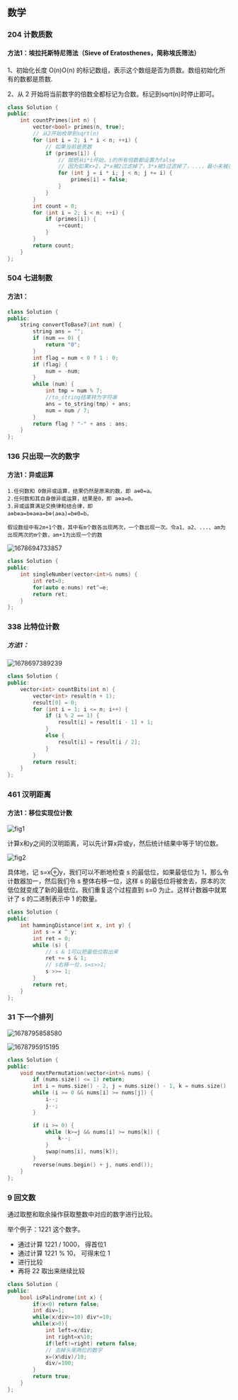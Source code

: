 ## 数学

### 204 计数质数

#### 方法1：埃拉托斯特尼筛法（Sieve of Eratosthenes，简称埃氏筛法）

1、初始化长度 O(n)O(n) 的标记数组，表示这个数组是否为质数。数组初始化所有的数都是质数.

2、从 2 开始将当前数字的倍数全都标记为合数。标记到sqrt(n)时停止即可。

```cpp
class Solution {
public:
	int countPrimes(int n) {
		vector<bool> primes(n, true);
		// 从2开始枚举到sqrt(n)
		for (int i = 2; i * i < n; ++i) {
			// 如果当前是质数
			if (primes[i]) {
				// 就把从i*i开始，i的所有倍数都设置为false
				// 因为如果x>2，2*x被2过滤掉了，3*x被3过滤掉了，...，最小未被过滤的是x^2
				for (int j = i * i; j < n; j += i) {
					primes[i] = false;
				}
			}
		}
		int count = 0;
		for (int i = 2; i < n; ++i) {
			if (primes[i]) {
				++count;
			}
		}
		return count;
	}
};
```

### 504 七进制数

#### 方法1：

```cpp
class Solution {
public:
	string convertToBase7(int num) {
		string ans = "";
		if (num == 0) {
			return "0";
		}
		int flag = num < 0 ? 1 : 0;
		if (flag) {
			num = -num;
		}
		while (num) {
			int tmp = num % 7;
            //to_string结果转为字符串
			ans = to_string(tmp) + ans;
			num = num / 7;
		}
		return flag ? "-" + ans : ans;
	}
};
```



### 136 只出现一次的数字

#### 方法1：异或运算

```
1.任何数和 0做异或运算，结果仍然是原来的数，即 a⊕0=a。
2.任何数和其自身做异或运算，结果是0，即 a⊕a=0。
3.异或运算满足交换律和结合律，即 
a⊕b⊕a=b⊕a⊕a=b⊕(a⊕a)=b⊕0=b。

假设数组中有2m+1个数，其中有m个数各出现两次，一个数出现一次。令a1、a2、...、am为出现两次的m个数，am+1为出现一个的数
```

![1678694733857](assets/1678694733857.png)

```cpp
class Solution {
public:
    int singleNumber(vector<int>& nums) {
        int ret=0;
        for(auto e:nums) ret^=e;
        return ret;
    }
};
```



### 338 比特位计数

##### 方法1：

![1678697389239](assets/1678697389239.png)

```cpp
class Solution {
public:
    vector<int> countBits(int n) {
        vector<int> result(n + 1);
        result[0] = 0;
        for (int i = 1; i <= n; i++) {
            if (i % 2 == 1) {
                result[i] = result[i - 1] + 1;
            }
            else {
                result[i] = result[i / 2];
            }
        }
        return result;
    }
};
```



### 461 汉明距离

#### 方法1：移位实现位计数

![fig1](assets/1.png)

计算x和y之间的汉明距离，可以先计算x异或y，然后统计结果中等于1的位数。

![fig2](assets/2-1678697823872.png)

具体地，记 s=x⊕y，我们可以不断地检查 s 的最低位，如果最低位为 1，那么令计数器加一，然后我们令 s 整体右移一位，这样 s 的最低位将被舍去，原本的次低位就变成了新的最低位。我们重复这个过程直到 s=0 为止。这样计数器中就累计了 s 的二进制表示中 1 的数量。

```cpp
class Solution {
public:
    int hammingDistance(int x, int y) {
        int s = x ^ y;
        int ret = 0;
        while (s) {
            // s & 1可以把最低位取出来
            ret += s & 1;
            // s右移一位，s=s>>1;
            s >>= 1;
        }
        return ret;
    }
};
```



### 31 下一个排列

![1678795858580](assets/1678795858580.png)

![1678795915195](assets/1678795915195.png)

```cpp
class Solution {
public:
    void nextPermutation(vector<int>& nums) {
        if (nums.size() <= 1) return;
        int i = nums.size() - 2, j = nums.size() - 1, k = nums.size() - 1;
        while (i >= 0 && nums[i] >= nums[j]) {
            i--;
            j--;
        }

        if (i >= 0) {
            while (k>=j && nums[i] >= nums[k]) {
                k--;
            }
            swap(nums[i], nums[k]);
        }
        reverse(nums.begin() + j, nums.end());
    }
};
```



### 9 回文数

通过取整和取余操作获取整数中对应的数字进行比较。

举个例子：1221 这个数字。

- 通过计算 1221 / 1000， 得首位1
- 通过计算 1221 % 10， 可得末位 1
- 进行比较
- 再将 22 取出来继续比较

```cpp
class Solution {
public:
    bool isPalindrome(int x) {
        if(x<0) return false;
        int div=1;
        while(x/div>=10) div*=10;
        while(x>0){
            int left=x/div;
            int right=x%10;
            if(left!=right) return false;
            // 去掉头尾两位的数字
            x=(x%div)/10;
            div/=100;
        }
        return true;
    }
};
```





